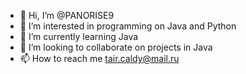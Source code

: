 - 👋 Hi, I’m @PANORISE9
- 👀 I’m interested in programming on Java and Python
- 🌱 I’m currently learning Java
- 💞️ I’m looking to collaborate on projects in Java
- 📫 How to reach me tair.caldy@mail.ru

<!---
PANORISE9/PANORISE9 is a ✨ special ✨ repository because its `README.md` (this file) appears on your GitHub profile.
You can click the Preview link to take a look at your changes.
--->
